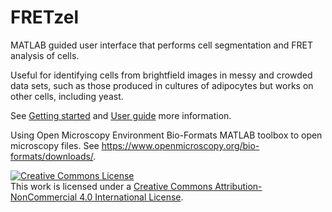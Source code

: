 # FRETzel
MATLAB guided user interface that performs cell segmentation and FRET analysis of cells.

Useful for identifying cells from brightfield images in messy and crowded data sets, such as those produced in cultures of adipocytes but works on other cells, including yeast.

See [Getting started](docs/GettingStarted.md) and [User guide](docs/UserGuide.md) more information.

Using Open Microscopy Environment Bio-Formats MATLAB toolbox to open microscopy files. See https://www.openmicroscopy.org/bio-formats/downloads/.

<a rel="license" href="http://creativecommons.org/licenses/by-nc/4.0/"><img alt="Creative Commons License" style="border-width:0" src="https://i.creativecommons.org/l/by-nc/4.0/88x31.png" /></a><br />This work is licensed under a <a rel="license" href="http://creativecommons.org/licenses/by-nc/4.0/">Creative Commons Attribution-NonCommercial 4.0 International License</a>.
